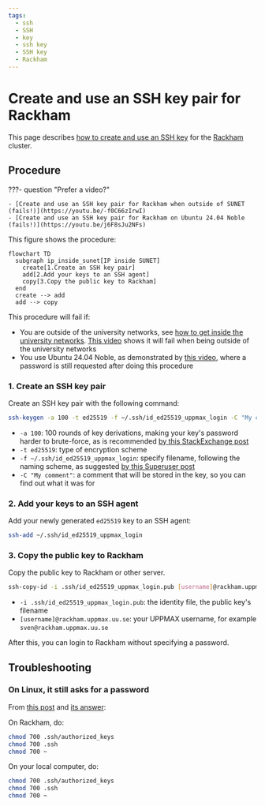 ```yaml
---
tags:
  - ssh
  - SSH
  - key
  - ssh key
  - SSH key
  - Rackham
---
```


# Create and use an SSH key pair for Rackham

This page describes [how to create and use an SSH key](ssh_key_use.md)
for the [Rackham](../cluster_guides/rackham.md) cluster.

## Procedure

???- question "Prefer a video?"

    - [Create and use an SSH key pair for Rackham when outside of SUNET (fails!)](https://youtu.be/-f0C66zIrwI)
    - [Create and use an SSH key pair for Rackham on Ubuntu 24.04 Noble (fails!)](https://youtu.be/j6F8sJu2NFs)

This figure shows the procedure:

```mermaid
flowchart TD
  subgraph ip_inside_sunet[IP inside SUNET]
    create[1.Create an SSH key pair]
    add[2.Add your keys to an SSH agent]
    copy[3.Copy the public key to Rackham]
  end
  create --> add
  add --> copy
```

This procedure will fail if:

- You are outside of the university networks,
  see [how to get inside the university networks](../getting_started/get_inside_sunet.md).
  [This video](https://youtu.be/-f0C66zIrwI) shows it will fail when being
  outside of the university networks
- You use Ubuntu 24.04 Noble, as demonstrated by [this video](https://youtu.be/j6F8sJu2NFs),
  where a password is still requested after doing this procedure

### 1. Create an SSH key pair

Create an SSH key pair with the following command:

```bash
ssh-keygen -a 100 -t ed25519 -f ~/.ssh/id_ed25519_uppmax_login -C "My comment"
```

- `-a 100`:  100 rounds of key derivations,
  making your key's password harder to brute-force,
  as is recommended [by this StackExchange post](https://security.stackexchange.com/a/144044)
- `-t ed25519`: type of encryption scheme
- `-f ~/.ssh/id_ed25519_uppmax_login`: specify filename,
  following the naming scheme,
  as suggested [by this Superuser post](https://superuser.com/a/1261644)
- `-C "My comment"`: a comment that will be stored in the key, so you can find out what it was for

### 2. Add your keys to an SSH agent

Add your newly generated `ed25519` key to an SSH agent:

```bash
ssh-add ~/.ssh/id_ed25519_uppmax_login
```

### 3. Copy the public key to Rackham

Copy the public key to Rackham or other server.

```bash
ssh-copy-id -i .ssh/id_ed25519_uppmax_login.pub [username]@rackham.uppmax.uu.se
```

- `-i .ssh/id_ed25519_uppmax_login.pub`: the identity file, the public key's filename
- `[username]@rackham.uppmax.uu.se`: your UPPMAX username, for example `sven@rackham.uppmax.uu.se`

After this, you can login to Rackham without specifying a password.

## Troubleshooting

### On Linux, it still asks for a password

From [this post](https://unix.stackexchange.com/questions/26371/ssh-prompts-for-password-despite-ssh-authorized-keys)
and [its answer](https://unix.stackexchange.com/a/664213):

On Rackham, do:

```bash
chmod 700 .ssh/authorized_keys 
chmod 700 .ssh
chmod 700 ~
```

On your local computer, do:

```bash
chmod 700 .ssh/authorized_keys 
chmod 700 .ssh
chmod 700 ~
```
